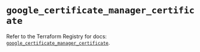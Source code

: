 # `google_certificate_manager_certificate`

Refer to the Terraform Registry for docs: [`google_certificate_manager_certificate`](https://registry.terraform.io/providers/hashicorp/google/5.14.0/docs/resources/certificate_manager_certificate).
